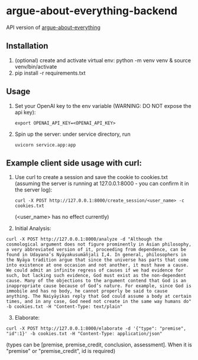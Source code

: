 # argue-about-everything-backend
API version of [argue-about-everything](https://github.com/skywalkermml/argue-about-everything)

## Installation
1. (optional) create and activate virtual env:  python -m venv venv & source venv/bin/activate
2. pip install -r requirements.txt


## Usage
1. Set your OpenAI key to the env variable (WARNING: DO NOT expose the api key):<br />
    ```
    export OPENAI_API_KEY=<OPENAI_API_KEY> 
    ```
2. Spin up the server: under service directory, run <br />
    ```
    uvicorn service.app:app
    ```
## Example client side usage with curl: 
1. Use curl to create a session and save the cookie to cookies.txt (assuming the server is running at 127.0.0.1:8000 - you can confirm it in the server log): <br />
    ```
    curl -X POST http://127.0.0.1:8000/create_session/<user_name> -c cookies.txt
    ```
    (<user_name> has no effect currently)

2. Initial Analysis: <br />
```
curl -X POST http://127.0.0.1:8000/analyze -d "Although the cosmological argument does not figure prominently in Asian philosophy, a very abbreviated version of it, proceeding from dependence, can be found in Udayana’s Nyāyakusumāñjali I,4. In general, philosophers in the Nyāya tradition argue that since the universe has parts that come into existence at one occasion and not another, it must have a cause. We could admit an infinite regress of causes if we had evidence for such, but lacking such evidence, God must exist as the non-dependent cause. Many of the objections to the argument contend that God is an inappropriate cause because of God’s nature. For example, since God is immobile and has no body, he cannot properly be said to cause anything. The Naiyāyikas reply that God could assume a body at certain times, and in any case, God need not create in the same way humans do" -b cookies.txt -H "Content-Type: text/plain"
```
3. Elaborate: <br />
```
curl -X POST http://127.0.0.1:8000/elaborate -d '{"type": "premise", "id":1}' -b cookies.txt -H "Content-Type: application/json"
```
(types can be [premise, premise_credit, conclusion, assessment]. When it is "premise" or "premise_credit", id is required)
